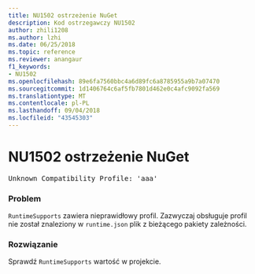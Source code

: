 ```yaml
---
title: NU1502 ostrzeżenie NuGet
description: Kod ostrzegawczy NU1502
author: zhili1208
ms.author: lzhi
ms.date: 06/25/2018
ms.topic: reference
ms.reviewer: anangaur
f1_keywords:
- NU1502
ms.openlocfilehash: 89e6fa7560bbc4a6d89fc6a8785955a9b7a07470
ms.sourcegitcommit: 1d1406764c6af5fb7801d462e0c4afc9092fa569
ms.translationtype: MT
ms.contentlocale: pl-PL
ms.lasthandoff: 09/04/2018
ms.locfileid: "43545303"
---
```

# <a name="nuget-warning-nu1502"></a>NU1502 ostrzeżenie NuGet

<pre>Unknown Compatibility Profile: 'aaa'</pre>

### <a name="issue"></a>Problem
`RuntimeSupports` zawiera nieprawidłowy profil. Zazwyczaj obsługuje profil nie został znaleziony w `runtime.json` plik z bieżącego pakiety zależności.

### <a name="solution"></a>Rozwiązanie
Sprawdź `RuntimeSupports` wartość w projekcie.